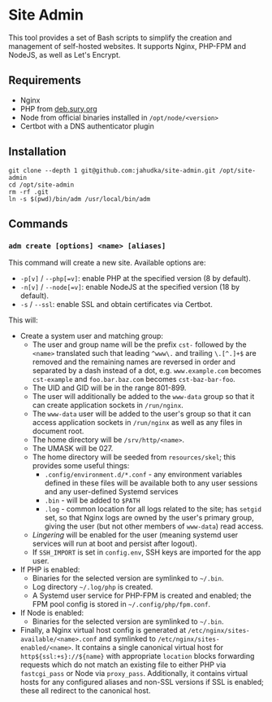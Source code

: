 # Site Admin

This tool provides a set of Bash scripts to simplify the creation and management of
self-hosted websites. It supports Nginx, PHP-FPM and NodeJS, as well as Let's Encrypt.

## Requirements

 - Nginx
 - PHP from [deb.sury.org](https://deb.sury.org)
 - Node from official binaries installed in `/opt/node/<version>`
 - Certbot with a DNS authenticator plugin

## Installation

```shell
git clone --depth 1 git@github.com:jahudka/site-admin.git /opt/site-admin
cd /opt/site-admin
rm -rf .git
ln -s $(pwd)/bin/adm /usr/local/bin/adm
```

## Commands

### `adm create [options] <name> [aliases]`

This command will create a new site. Available options are:
 - `-p[v]` / `--php[=v]`: enable PHP at the specified version (8 by default).
 - `-n[v]` / `--node[=v]`: enable NodeJS at the specified version (18 by default).
 - `-s` / `--ssl`: enable SSL and obtain certificates via Certbot.

This will:
 - Create a system user and matching group:
   - The user and group name will be the prefix `cst-` followed by the `<name>`
     translated such that leading `^www\.` and trailing `\.[^.]+$` are removed
     and the remaining names are reversed in order and separated by a dash instead
     of a dot, e.g. `www.example.com` becomes `cst-example` and `foo.bar.baz.com`
     becomes `cst-baz-bar-foo`.
   - The UID and GID will be in the range 801-899.
   - The user will additionally be added to the `www-data` group so that it can
     create application sockets in `/run/nginx`.
   - The `www-data` user will be added to the user's group so that it can access
     application sockets in `/run/nginx` as well as any files in document root.
   - The home directory will be `/srv/http/<name>`.
   - The UMASK will be 027.
   - The home directory will be seeded from `resources/skel`; this provides some
     useful things:
     - `.config/environment.d/*.conf` - any environment variables defined in these
       files will be available both to any user sessions and any user-defined Systemd
       services
     - `.bin` - will be added to `$PATH`
     - `.log` - common location for all logs related to the site; has `setgid` set,
       so that Nginx logs are owned by the user's primary group, giving the user
       (but not other members of `www-data`) read access.
   - _Lingering_ will be enabled for the user (meaning systemd user services will
     run at boot and persist after logout).
   - If `SSH_IMPORT` is set in `config.env`, SSH keys are imported for the app user.
 - If PHP is enabled:
   - Binaries for the selected version are symlinked to `~/.bin`.
   - Log directory `~/.log/php` is created.
   - A Systemd user service for PHP-FPM is created and enabled; the FPM pool config
     is stored in `~/.config/php/fpm.conf`.
 - If Node is enabled:
   - Binaries for the selected version are symlinked to `~/.bin`.
 - Finally, a Nginx virtual host config is generated at `/etc/nginx/sites-available/<name>.conf`
   and symlinked to `/etc/nginx/sites-enabled/<name>`. It contains a single canonical
   virtual host for `http${ssl:+s}://${name}` with appropriate `location` blocks forwarding
   requests which do not match an existing file to either PHP via `fastcgi_pass` or Node
   via `proxy_pass`. Additionally, it contains virtual hosts for any configured aliases
   and non-SSL versions if SSL is enabled; these all redirect to the canonical host.
